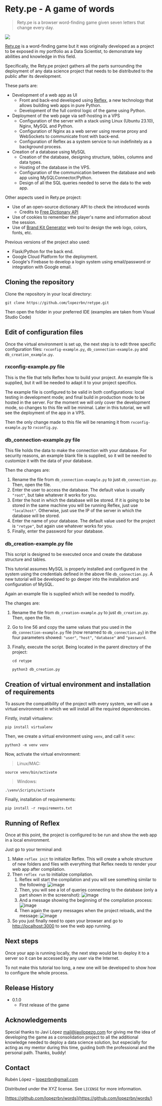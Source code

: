 # Rety.pe  - A game of words
> Rety.pe is a browser word-finding game given seven letters that change every day.

![](screenshot.png)

[Rety.pe](https://rety.pe/) is a word-finding game but it was originally developed as a project to be exposed in my portfolio as a Data Scientist, to demonstrate key abilities and knowledge in this field.

Specifically, the Rety.pe project gathers all the parts surrounding the deployment of any data science project that needs to be distributed to the public after its development.

These parts are:

- Development of a web app as UI
   - Front and back-end developed using [Reflex](https://reflex.dev/), a new technology that allows building web apps in pure Python.
   - Development of the full control logic of the game using Python.
- Deployment of the web page via self-hosting in a VPS
   - Configuration of the server with a stack using Linux (Ubuntu 23.10), Nginx, MySQL and Python.
   - Configuration of Nginx as a web server using reverse proxy and WebSockets to communicate front with back-end.
   - Configuration of Reflex as a system service to run indefinitely as a background process.
- Creation of a database using MySQL
   - Creation of the database, designing structure, tables, columns and data types.
   - Hosting of the database in the VPS.
   - Configuration of the communication between the database and web app using MySQLConnector/Python.
   - Design of all the SQL queries needed to serve the data to the web app.

Other aspects used in Rety.pe project:

- Use of an open-source dictionary API to check the introduced words
   - Credits to [Free Dictionary API](https://dictionaryapi.dev/)
- Use of cookies to remember the player's name and information about the session.
- Use of [Brand Kit Generator](https://www.hubspot.com/brand-kit-generator) web tool to design the web logo, colors, fonts, etc.


Previous versions of the project also used:

- Flask/Python for the back end.
- Google Cloud Platform for the deployment.
- Google's Firebase to develop a login system using email/password or integration with Google email.


## Cloning the repository

Clone the repository in your local directory:

```
git clone https://github.com/lopezrbn/retype.git
```

Then open the folder in your preferred IDE (examples are taken from Visual Studio Code)


## Edit of configuration files

Once the virtual environment is set up, the next step is to edit three specific configuration files: `rxconfig-example.py`, `db_connection-example.py` and `db_creation_example.py`.

### rxconfig-example.py file

This is the file that tells Reflex how to build your project. An example file is supplied, but it will be needed to adapt it to your project specifics.

The example file is configured to be valid in both configurations: local testing in development mode; and final build in production mode to be hosted in the server. For the moment we will only cover the development mode, so changes to this file will be minimal. Later in this tutorial, we will see the deployment of the app in a VPS.

Then the only change made to this file will be renaming it from `rxconfig-example.py` to `rxconfig.py`.

### db_connection-example.py file

This file holds the data to make the connection with your database. For security reasons, an example blank file is supplied, so it will be needed to customize it with the data of your database.

Then the changes are:
1. Rename the file from `db_connection-example.py` to just `db_connection.py`. Then, open the file.
2. Enter the user to access the database. The default value is usually `"root"`, but take whatever it works for you.
3. Enter the host in which the database will be stored. If it is going to be stored in the same machine you will be running Reflex, just use `"localhost"`. Otherwise, just use the IP of the server in which the database will be stored.
4. Enter the name of your database. The default value used for the project is `"retype"`, but again use whatever works for you.
5. Finally, enter the password for your database.


### db_creation-example.py file

This script is designed to be executed once and create the database structure and tables.

This tutorial assumes MySQL is properly installed and configured in the system using the credentials defined in the above file `db_connection.py`. A new tutorial will be developed to go deeper into the installation and configuration of MySQL.

Again an example file is supplied which will be needed to modify.

The changes are:
1. Rename the file from `db_creation-example.py` to just `db_creation.py`. Then, open the file.
2. Go to line 56 and copy the same values that you used in the `db_connection-example.py` file (now renamed to `db_connection.py`) in the four parameters showed: `"user"`, `"host"`, `"database"` and `"password`.
3. Finally, execute the script. Being located in the parent directory of the project:

   ```
   cd retype
   ```
   ```
   python3 db_creation.py
   ```


## Creation of virtual environment and installation of requirements

To assure the compatibility of the project with every system, we will use a virtual environment in which we will install all the required dependencies.

Firstly, install virtualenv:
```
pip install virtualenv
```

Then, we create a virtual environment using `venv`, and call it `venv`:
```
python3 -m venv venv
```

Now, activate the virtual environment:

> Linux/MAC:   
```
source venv/bin/activate
```
> Windows:
```
.\venv\Scripts/activate
```

Finally, installation of requirements:
```
pip install -r requirements.txt
```


## Running of Reflex

Once at this point, the project is configured to be run and show the web app in a local environment.

Just go to your terminal and:
1. Make `reflex init` to initialize Reflex. This will create a whole structure of new folders and files with everything that Reflex needs to render your web app after compilation.
2. Then `reflex run` to initialize compilation.
   1. Reflex will start the compilation and you will see something similar to the following:
   ![image](https://github.com/lopezrbn/retype/assets/113603061/29b6149a-11a4-4dfe-8e86-951718b3bcdd)
   2. Then, you will see a lot of queries connecting to the database (only a part shown in the screenshot):
   ![image](https://github.com/lopezrbn/retype/assets/113603061/64e8aecf-b5a1-4297-ab0d-94db0897dfb3)
   3. And a message showing the beginning of the compilation process:
   ![image](https://github.com/lopezrbn/retype/assets/113603061/0c69ef0e-b419-43b1-8189-d93a1762f9c0)
   4. Then again the query messages when the project reloads, and the message:
   ![image](https://github.com/lopezrbn/retype/assets/113603061/8f57e3df-679b-49ab-b8fb-532d5b2ebbfc)
3. So you just finally need to open your browser and go to [http://localhost:3000](http://localhost:3000) to see the web app running.


## Next steps

Once your app is running locally, the next step would be to deploy it to a server so it can be accessed by any user via the Internet.

To not make this tutorial too long, a new one will be developed to show how to configure the whole process.


## Release History

* 0.1.0
    * First release of the game
 

## Acknowledgements

Special thanks to Javi López <mail@javilopezg.com> for giving me the idea of developing the game as a consolidation project to all the additional knowledge needed to deploy a data science solution, but especially for acting as my mentor during this time, guiding both the professional and the personal path. Thanks, buddy!


## Contact

Rubén López – <lopezrbn@gmail.com>

Distributed under the XYZ license. See ``LICENSE`` for more information.

[https://github.com/lopezrbn/words](https://github.com/lopezrbn/words/)
